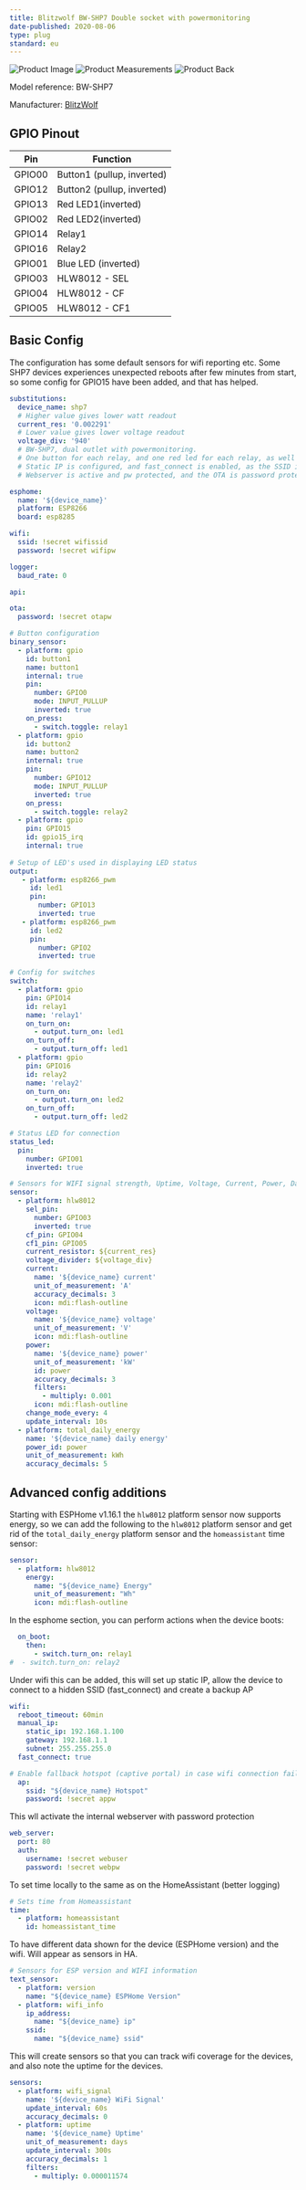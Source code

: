 ```yaml
---
title: Blitzwolf BW-SHP7 Double socket with powermonitoring
date-published: 2020-08-06
type: plug
standard: eu
---
```

  ![Product Image](./BlitzWolf-BW-SHP7-Power-Monitoring-Doubleplug.jpg "Product Image")
  ![Product Measurements](./BlitzWolf-BW-SHP7-Power-Monitoring-Doubleplug-measurement.jpg "Product Measurements")
  ![Product Back](./BlitzWolf-BW-SHP7-Power-Monitoring-Doubleplug-back.jpg "Product Back Image")

Model reference: BW-SHP7

Manufacturer: [BlitzWolf](https://www.blitzwolf.com/3680W-EU-Dual-WiFi-Smart-Socket-p-380.html)

## GPIO Pinout

| Pin    | Function                   |
|--------|----------------------------|
| GPIO00 | Button1 (pullup, inverted) |
| GPIO12 | Button2 (pullup, inverted) |
| GPIO13 | Red LED1(inverted)         |
| GPIO02 | Red LED2(inverted)         |
| GPIO14 | Relay1                     |
| GPIO16 | Relay2                     |
| GPIO01 | Blue LED (inverted)        |
| GPIO03 | HLW8012 - SEL              |
| GPIO04 | HLW8012 - CF               |
| GPIO05 | HLW8012 - CF1              |

## Basic Config

The configuration has some default sensors for wifi reporting etc.
Some SHP7 devices experiences unexpected reboots after few minutes from start, so some config for GPIO15 have been added, and that has helped.

```yaml
substitutions:
  device_name: shp7
  # Higher value gives lower watt readout
  current_res: '0.002291'
  # Lower value gives lower voltage readout
  voltage_div: '940'
  # BW-SHP7, dual outlet with powermonitoring.
  # One button for each relay, and one red led for each relay, as well as a blue status led
  # Static IP is configured, and fast_connect is enabled, as the SSID is hidden
  # Webserver is active and pw protected, and the OTA is password protected

esphome:
  name: '${device_name}'
  platform: ESP8266
  board: esp8285

wifi:
  ssid: !secret wifissid
  password: !secret wifipw

logger:
  baud_rate: 0

api:

ota:
  password: !secret otapw

# Button configuration
binary_sensor:
  - platform: gpio
    id: button1
    name: button1
    internal: true
    pin:
      number: GPIO0
      mode: INPUT_PULLUP
      inverted: true
    on_press:
      - switch.toggle: relay1
  - platform: gpio
    id: button2
    name: button2
    internal: true
    pin:
      number: GPIO12
      mode: INPUT_PULLUP
      inverted: true
    on_press:
      - switch.toggle: relay2
  - platform: gpio
    pin: GPIO15
    id: gpio15_irq
    internal: true
    
# Setup of LED's used in displaying LED status
output:
   - platform: esp8266_pwm
     id: led1
     pin:
       number: GPIO13
       inverted: true
   - platform: esp8266_pwm
     id: led2
     pin:
       number: GPIO2
       inverted: true

# Config for switches
switch:
  - platform: gpio
    pin: GPIO14
    id: relay1
    name: 'relay1'
    on_turn_on:
      - output.turn_on: led1
    on_turn_off:
      - output.turn_off: led1
  - platform: gpio
    pin: GPIO16
    id: relay2
    name: 'relay2'
    on_turn_on:
      - output.turn_on: led2
    on_turn_off:
      - output.turn_off: led2

# Status LED for connection
status_led:
  pin:
    number: GPIO01
    inverted: true

# Sensors for WIFI signal strength, Uptime, Voltage, Current, Power, Daily energy usage
sensor:
  - platform: hlw8012
    sel_pin:
      number: GPIO03
      inverted: true
    cf_pin: GPIO04
    cf1_pin: GPIO05
    current_resistor: ${current_res}
    voltage_divider: ${voltage_div}
    current:
      name: '${device_name} current'
      unit_of_measurement: 'A'
      accuracy_decimals: 3
      icon: mdi:flash-outline
    voltage:
      name: '${device_name} voltage'
      unit_of_measurement: 'V'
      icon: mdi:flash-outline
    power:
      name: '${device_name} power'
      unit_of_measurement: 'kW'
      id: power
      accuracy_decimals: 3
      filters:
        - multiply: 0.001
      icon: mdi:flash-outline
    change_mode_every: 4
    update_interval: 10s
  - platform: total_daily_energy
    name: '${device_name} daily energy'
    power_id: power
    unit_of_measurement: kWh
    accuracy_decimals: 5
```

## Advanced config additions

Starting with ESPHome v1.16.1 the `hlw8012` platform sensor now supports energy, so we can add the following to the `hlw8012` platform sensor and get rid of the `total_daily_energy` platform sensor and the `homeassistant` time sensor:

```yaml
sensor:
  - platform: hlw8012
    energy:
      name: "${device_name} Energy"
      unit_of_measurement: "Wh"
      icon: mdi:flash-outline
```

In the esphome section, you can perform actions when the device boots:

```yaml
  on_boot:
    then:
      - switch.turn_on: relay1
#  - switch.turn_on: relay2
```

Under wifi this can be added, this will set up static IP, allow the device to connect to a hidden SSID (fast_connect) and create a backup AP

```yaml
wifi:
  reboot_timeout: 60min
  manual_ip:
    static_ip: 192.168.1.100
    gateway: 192.168.1.1
    subnet: 255.255.255.0
  fast_connect: true

# Enable fallback hotspot (captive portal) in case wifi connection fails
  ap:
    ssid: "${device_name} Hotspot"
    password: !secret appw
```

This wll activate the internal webserver with password protection

```yaml
web_server:
  port: 80
  auth:
    username: !secret webuser
    password: !secret webpw
```

To set time locally to the same as on the HomeAssistant (better logging)

```yaml
# Sets time from Homeassistant
time:
  - platform: homeassistant
    id: homeassistant_time
```

To have different data shown for the device (ESPHome version) and the wifi. Will appear as sensors in HA.

```yaml
# Sensors for ESP version and WIFI information
text_sensor:
  - platform: version
    name: "${device_name} ESPHome Version"
  - platform: wifi_info
    ip_address:
      name: "${device_name} ip"
    ssid:
      name: "${device_name} ssid"
```

This will create sensors so that you can track wifi coverage for the devices, and also note the uptime for the devices.

```yaml
sensors:
  - platform: wifi_signal
    name: '${device_name} WiFi Signal'
    update_interval: 60s
    accuracy_decimals: 0
  - platform: uptime
    name: '${device_name} Uptime'
    unit_of_measurement: days
    update_interval: 300s
    accuracy_decimals: 1
    filters:
      - multiply: 0.000011574
```

